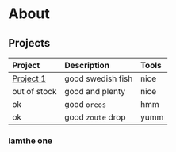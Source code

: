 <h1>About</h1>


<h2>Projects</h2>


<table>
    <thead>
      <tr>
        <th style="text-align: left">Project</th>
        <th style="text-align: left">Description</th>
        <th style="text-align: left">Tools</th>
      </tr>
    </thead>
    <tbody>
      <tr>
        <td style="text-align: left"><a href="./Journey/001/day1.html" title="Project 1">Project 1</a></td>
        <td style="text-align: left">good swedish fish</td>
        <td style="text-align: left">nice</td>
      </tr>
      <tr>
        <td style="text-align: left">out of stock</td>
        <td style="text-align: left">good and plenty</td>
        <td style="text-align: left">nice</td>
      </tr>
      <tr>
        <td style="text-align: left">ok</td>
        <td style="text-align: left">good <code class="language-plaintext highlighter-rouge">oreos</code></td>
        <td style="text-align: left">hmm</td>
      </tr>
      <tr>
        <td style="text-align: left">ok</td>
        <td style="text-align: left">good <code class="language-plaintext highlighter-rouge">zoute</code> drop</td>
        <td style="text-align: left">yumm</td>
      </tr>
    </tbody>
  </table>

<h3>Iamthe one</h3>
